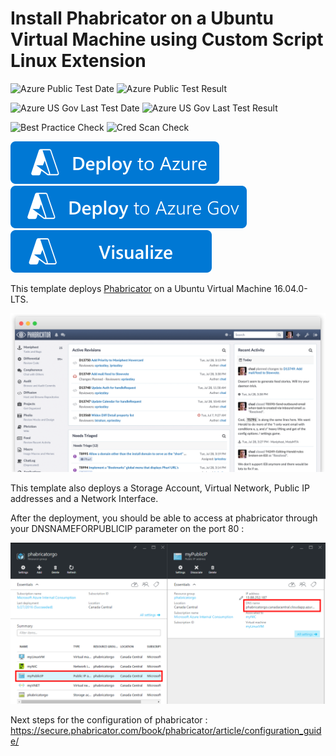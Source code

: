 # Install Phabricator on a Ubuntu Virtual Machine using Custom Script Linux Extension

![Azure Public Test Date](https://azurequickstartsservice.blob.core.windows.net/badges/application-workloads/phabricator/phabricator-on-ubuntu/PublicLastTestDate.svg)
![Azure Public Test Result](https://azurequickstartsservice.blob.core.windows.net/badges/application-workloads/phabricator/phabricator-on-ubuntu/PublicDeployment.svg)

![Azure US Gov Last Test Date](https://azurequickstartsservice.blob.core.windows.net/badges/application-workloads/phabricator/phabricator-on-ubuntu/FairfaxLastTestDate.svg)
![Azure US Gov Last Test Result](https://azurequickstartsservice.blob.core.windows.net/badges/application-workloads/phabricator/phabricator-on-ubuntu/FairfaxDeployment.svg)

![Best Practice Check](https://azurequickstartsservice.blob.core.windows.net/badges/application-workloads/phabricator/phabricator-on-ubuntu/BestPracticeResult.svg)
![Cred Scan Check](https://azurequickstartsservice.blob.core.windows.net/badges/application-workloads/phabricator/phabricator-on-ubuntu/CredScanResult.svg)

[![Deploy To Azure](https://raw.githubusercontent.com/Azure/azure-quickstart-templates/master/1-CONTRIBUTION-GUIDE/images/deploytoazure.svg?sanitize=true)](https://portal.azure.com/#create/Microsoft.Template/uri/https%3A%2F%2Fraw.githubusercontent.com%2FAzure%2Fazure-quickstart-templates%2Fmaster%2Fapplication-workloads%2Fphabricator%2Fphabricator-on-ubuntu%2Fazuredeploy.json)  
[![Deploy To Azure US Gov](https://raw.githubusercontent.com/Azure/azure-quickstart-templates/master/1-CONTRIBUTION-GUIDE/images/deploytoazuregov.svg?sanitize=true)](https://portal.azure.us/#create/Microsoft.Template/uri/https%3A%2F%2Fraw.githubusercontent.com%2FAzure%2Fazure-quickstart-templates%2Fmaster%2Fapplication-workloads%2Fphabricator%2Fphabricator-on-ubuntu%2Fazuredeploy.json)
[![Visualize](https://raw.githubusercontent.com/Azure/azure-quickstart-templates/master/1-CONTRIBUTION-GUIDE/images/visualizebutton.svg?sanitize=true)](http://armviz.io/#/?load=https%3A%2F%2Fraw.githubusercontent.com%2FAzure%2Fazure-quickstart-templates%2Fmaster%2Fapplication-workloads%2Fphabricator%2Fphabricator-on-ubuntu%2Fazuredeploy.json)


This template deploys [Phabricator](http://phabricator.org/) on a Ubuntu Virtual Machine 16.04.0-LTS.

![phabricator img](./images/landing.png)

This template also deploys a Storage Account, Virtual Network, Public IP addresses and a Network Interface.

After the deployment, you should be able to access at phabricator through your DNSNAMEFORPUBLICIP parameter on the port 80 :

![phabricator img](./images/phabricatorHowTo.png)

Next steps for the configuration of phabricator : https://secure.phabricator.com/book/phabricator/article/configuration_guide/ 



